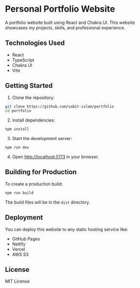 # Personal Portfolio Website

A portfolio website built using React and Chakra UI. This website showcases my projects, skills, and professional experience.

## Technologies Used

- React
- TypeScript
- Chakra UI
- Vite

## Getting Started

1. Clone the repository:
```bash
git clone https://github.com/sabit-islam/portfolio
cd portfolio
```

2. Install dependencies:
```bash
npm install
```

3. Start the development server:
```bash
npm run dev
```

4. Open [http://localhost:5173](http://localhost:5173) in your browser.

## Building for Production

To create a production build:

```bash
npm run build
```

The build files will be in the `dist` directory.

## Deployment

You can deploy this website to any static hosting service like:
- GitHub Pages
- Netlify
- Vercel
- AWS S3

## License

MIT License
